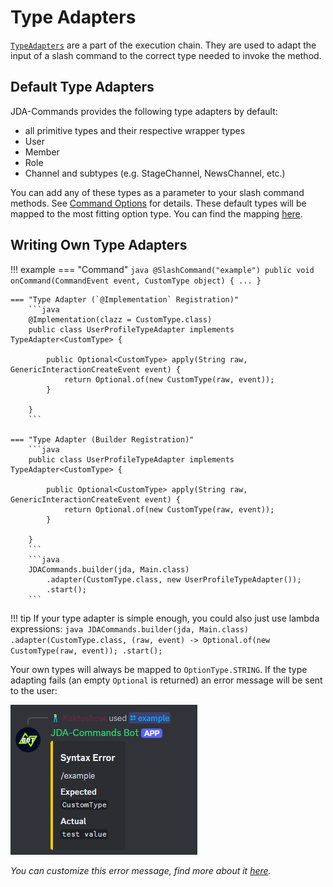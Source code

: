 # Type Adapters
[`TypeAdapters`](https://kaktushose.github.io/jda-commands/javadocs/latest/jda.commands/com/github/kaktushose/jda/commands/dispatching/adapter/TypeAdapter.html)
are a part of the execution chain. They are used to adapt the input of a slash command to the correct type needed to invoke the method.

## Default Type Adapters
JDA-Commands provides the following type adapters by default:

- all primitive types and their respective wrapper types
- User
- Member
- Role
- Channel and subtypes (e.g. StageChannel, NewsChannel, etc.)

You can add any of these types as a parameter to your slash command methods. See [Command Options](../interactions/commands.md#command-options)
for details. These default types will be mapped to the most fitting option type. You can find the mapping [here](https://github.com/Kaktushose/jda-commands/blob/main/jda-commands/src/main/java/com/github/kaktushose/jda/commands/definitions/interactions/command/OptionDataDefinition.java#L57-L79).

## Writing Own Type Adapters

!!! example
    === "Command"
        ```java
        @SlashCommand("example")
        public void onCommand(CommandEvent event, CustomType object) {
            ...
        }
        ```

    === "Type Adapter (`@Implementation` Registration)"
        ```java
        @Implementation(clazz = CustomType.class)
        public class UserProfileTypeAdapter implements TypeAdapter<CustomType> {
            
            public Optional<CustomType> apply(String raw, GenericInteractionCreateEvent event) {
                return Optional.of(new CustomType(raw, event));
            }

        }
        ```

    === "Type Adapter (Builder Registration)"
        ```java
        public class UserProfileTypeAdapter implements TypeAdapter<CustomType> {
            
            public Optional<CustomType> apply(String raw, GenericInteractionCreateEvent event) {
                return Optional.of(new CustomType(raw, event));
            }

        }
        ```
        ```java
        JDACommands.builder(jda, Main.class)
            .adapter(CustomType.class, new UserProfileTypeAdapter());
            .start();
        ```

!!! tip
    If your type adapter is simple enough, you could also just use lambda expressions: 
    ```java
    JDACommands.builder(jda, Main.class)
        .adapter(CustomType.class, (raw, event) -> Optional.of(new CustomType(raw, event));
        .start();
    ```


Your own types will always be mapped to `OptionType.STRING`. If the type adapting fails (an empty `Optional` is returned)
an error message will be sent to the user:

![Type Adapter Error Message](../assets/adapter.png)

_You can customize this error message, find more about it [here](../misc/error-messages.md)._
